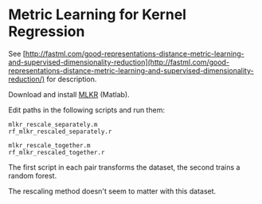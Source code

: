 Metric Learning for Kernel Regression
=====================================

See [http://fastml.com/good-representations-distance-metric-learning-and-supervised-dimensionality-reduction](http://fastml.com/good-representations-distance-metric-learning-and-supervised-dimensionality-reduction/) for description.

Download and install [MLKR](http://www.cse.wustl.edu/~kilian/code/code.html) (Matlab).

Edit paths in the following scripts and run them:

	mlkr_rescale_separately.m
	rf_mlkr_rescaled_separately.r
	
	mlkr_rescale_together.m
	rf_mlkr_rescaled_together.r

The first script in each pair transforms the dataset, the second trains a random forest. 

The rescaling method doesn't seem to matter with this dataset.

